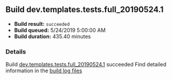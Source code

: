 ## Build dev.templates.tests.full_20190524.1
- **Build result:** `succeeded`
- **Build queued:** 5/24/2019 5:00:00 AM
- **Build duration:** 435.40 minutes
### Details
Build [dev.templates.tests.full_20190524.1](https://winappstudio.visualstudio.com/web/build.aspx?pcguid=a4ef43be-68ce-4195-a619-079b4d9834c2&builduri=vstfs%3a%2f%2f%2fBuild%2fBuild%2f28109) succeeded
Find detailed information in the [build log files](https://uwpctdiags.blob.core.windows.net/buildlogs/dev.templates.tests.full_20190524.1_logs.zip)
